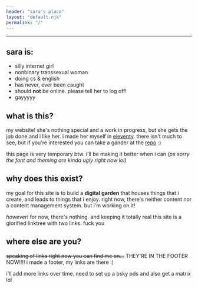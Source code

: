 ```yaml
---
header: "sara's place"
layout: "default.njk"
permalink: "/"
---
```


---

## sara is:
- silly internet girl
- nonbinary transsexual woman
- doing cs & english
- has never, ever been caught
- should **not** be online. please tell her to log off!
- gayyyyy

## what is this?

my website! she's nothing special and a work in progress, but she gets the job done and i like her. i made her myself in [eleventy](https://11ty.dev). there isn't much to see, but if you're interested you can take a gander at the [repo](https://github.com/sarasocial/sarasocial.github.io) :)

this page is very temporary btw. i'll be making it better when i can *(ps sorry the font and theming are kinda ugly right now lol)*

## why does this exist?

my goal for this site is to build a **digital garden** that houses things that i create, and leads to things that i enjoy. right now, there's neither content nor a content management system. but i'm working on it!

*however!* for now, there's nothing. and keeping it totally real this site is a glorified linktree with two links. fuck you

## where else are you?

~~speaking of links right now you can find me on...~~ THEY'RE IN THE FOOTER NOW!!!! i made a footer, my links are there :)

i'll add more links over time. need to set up a bsky pds and also get a matrix lol